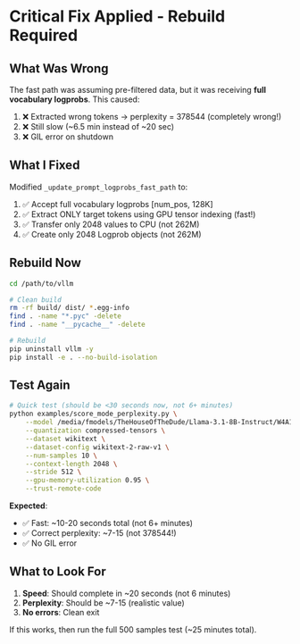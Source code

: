 # Critical Fix Applied - Rebuild Required

## What Was Wrong

The fast path was assuming pre-filtered data, but it was receiving **full vocabulary logprobs**. This caused:
1. ❌ Extracted wrong tokens → perplexity = 378544 (completely wrong!)
2. ❌ Still slow (~6.5 min instead of ~20 sec)
3. ❌ GIL error on shutdown

## What I Fixed

Modified `_update_prompt_logprobs_fast_path` to:
1. ✅ Accept full vocabulary logprobs [num_pos, 128K]
2. ✅ Extract ONLY target tokens using GPU tensor indexing (fast!)
3. ✅ Transfer only 2048 values to CPU (not 262M)
4. ✅ Create only 2048 Logprob objects (not 262M)

## Rebuild Now

```bash
cd /path/to/vllm

# Clean build
rm -rf build/ dist/ *.egg-info
find . -name "*.pyc" -delete
find . -name "__pycache__" -delete

# Rebuild
pip uninstall vllm -y
pip install -e . --no-build-isolation
```

## Test Again

```bash
# Quick test (should be <30 seconds now, not 6+ minutes)
python examples/score_mode_perplexity.py \
    --model /media/fmodels/TheHouseOfTheDude/Llama-3.1-8B-Instruct/W4A16/ \
    --quantization compressed-tensors \
    --dataset wikitext \
    --dataset-config wikitext-2-raw-v1 \
    --num-samples 10 \
    --context-length 2048 \
    --stride 512 \
    --gpu-memory-utilization 0.95 \
    --trust-remote-code
```

**Expected**:
- ✅ Fast: ~10-20 seconds total (not 6+ minutes)
- ✅ Correct perplexity: ~7-15 (not 378544!)
- ✅ No GIL error

## What to Look For

1. **Speed**: Should complete in ~20 seconds (not 6 minutes)
2. **Perplexity**: Should be ~7-15 (realistic value)
3. **No errors**: Clean exit

If this works, then run the full 500 samples test (~25 minutes total).

